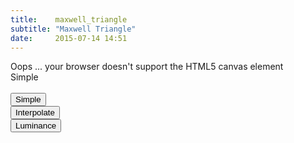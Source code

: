 ```yaml
---
title:    maxwell_triangle
subtitle: "Maxwell Triangle"
date:     2015-07-14 14:51
---
```


<div class="col-md-8 col-md-offset-2">
    <canvas id="gl-canvas" width="512" height="512">
        Oops ... your browser doesn't support the HTML5 canvas element
    </canvas>
</div>

<div class="row">
    <div class="col-md-12 text-center">
        <span id="frag_type">Simple</span><br/><br/>
    </div>
</div>

<div class="row">
    <div class="col-md-4 text-center"><button onclick="setFragmentShader(0, 'frag_type')">Simple</button></div>
    <div class="col-md-4 text-center"><button onclick="setFragmentShader(1, 'frag_type')">Interpolate</button></div>
    <div class="col-md-4 text-center"><button onclick="setFragmentShader(2, 'frag_type')">Luminance</button></div>
</div>